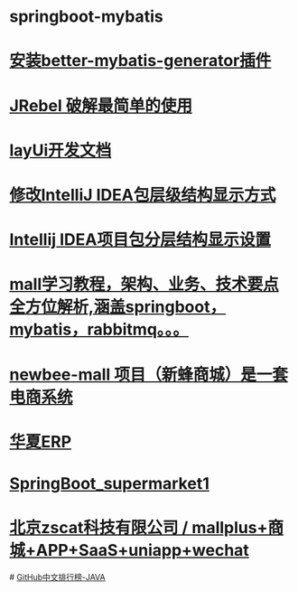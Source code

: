 # springboot-mybatis
# <a href="https://plugins.jetbrains.com/plugin/11021-better-mybatis-generator">安装better-mybatis-generator插件</a>
# <a href="https://juejin.im/post/6844903950781677582">JRebel 破解最简单的使用</a> 
# <a href="https://www.layui.com/doc/">layUi开发文档</a>
# <a href="https://blog.csdn.net/sdujava2011/article/details/84102907">修改IntelliJ IDEA包层级结构显示方式</a>
# <a href="https://blog.csdn.net/ling_du/article/details/80430481">Intellij IDEA项目包分层结构显示设置</a>
# <a href="https://github.com/kennycaiguo/mall-learning">mall学习教程，架构、业务、技术要点全方位解析,涵盖springboot，mybatis，rabbitmq。。。</a>
# <a href="https://github.com/kennycaiguo/newbee-mall">newbee-mall 项目（新蜂商城）是一套电商系统</a>
# <a href="https://gitee.com/jishenghua/JSH_ERP/tree/master/erp_web">华夏ERP</a>
# <a href="https://gitee.com/mao-xu/SpringBoot_supermarket1">SpringBoot_supermarket1</a>
# <a href="https://gitee.com/zscat/mallplus">    北京zscat科技有限公司 / mallplus+商城+APP+SaaS+uniapp+wechat
</a>
# <a href="https://juejin.im/post/6844903966556291080">GitHub中文排行榜-JAVA</a>
